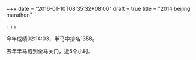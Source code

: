 +++
date = "2016-01-10T08:35:32+08:00"
draft = true
title = "2014 beijing marathon"

+++



今年成绩02:14:03，半马中排名1358。

去年半马跑到全马关门，近5个小时。


